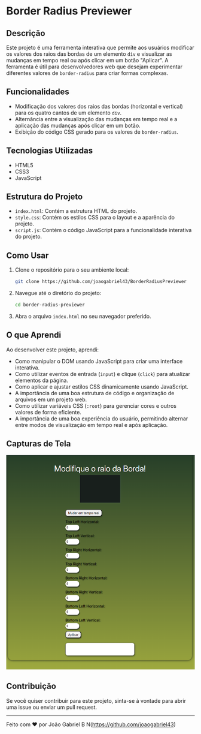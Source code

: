 # Border Radius Previewer

## Descrição

Este projeto é uma ferramenta interativa que permite aos usuários modificar os valores dos raios das bordas de um elemento `div` e visualizar as mudanças em tempo real ou após clicar em um botão "Aplicar". A ferramenta é útil para desenvolvedores web que desejam experimentar diferentes valores de `border-radius` para criar formas complexas.

## Funcionalidades

- Modificação dos valores dos raios das bordas (horizontal e vertical) para os quatro cantos de um elemento `div`.
- Alternância entre a visualização das mudanças em tempo real e a aplicação das mudanças após clicar em um botão.
- Exibição do código CSS gerado para os valores de `border-radius`.

## Tecnologias Utilizadas

- HTML5
- CSS3
- JavaScript

## Estrutura do Projeto

- `index.html`: Contém a estrutura HTML do projeto.
- `style.css`: Contém os estilos CSS para o layout e a aparência do projeto.
- `script.js`: Contém o código JavaScript para a funcionalidade interativa do projeto.

## Como Usar

1. Clone o repositório para o seu ambiente local:
    ```bash
    git clone https://github.com/joaogabriel43/BorderRadiusPreviewer
    ```

2. Navegue até o diretório do projeto:
    ```bash
    cd border-radius-previewer
    ```

3. Abra o arquivo `index.html` no seu navegador preferido.

## O que Aprendi

Ao desenvolver este projeto, aprendi:

- Como manipular o DOM usando JavaScript para criar uma interface interativa.
- Como utilizar eventos de entrada (`input`) e clique (`click`) para atualizar elementos da página.
- Como aplicar e ajustar estilos CSS dinamicamente usando JavaScript.
- A importância de uma boa estrutura de código e organização de arquivos em um projeto web.
- Como utilizar variáveis CSS (`:root`) para gerenciar cores e outros valores de forma eficiente.
- A importância de uma boa experiência do usuário, permitindo alternar entre modos de visualização em tempo real e após aplicação.

## Capturas de Tela

![captura de tela](https://raw.githubusercontent.com/joaogabriel43/BorderRadiusPreviewer/main/images/border-radius.png)

## Contribuição

Se você quiser contribuir para este projeto, sinta-se à vontade para abrir uma issue ou enviar um pull request.

---

Feito com ❤️ por João Gabriel B N(https://github.com/joaogabriel43)